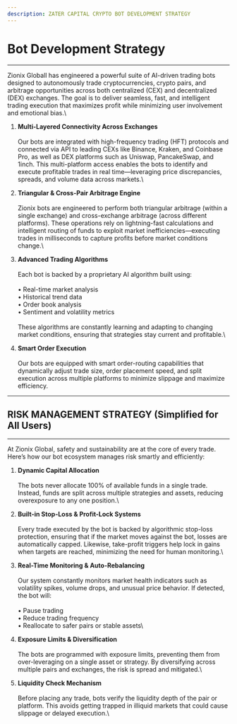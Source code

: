 ```yaml
---
description: ZATER CAPITAL CRYPTO BOT DEVELOPMENT STRATEGY
---
```


# Bot Development Strategy

***

Zionix Globall has engineered a powerful suite of AI-driven trading bots designed to autonomously trade cryptocurrencies, crypto pairs, and arbitrage opportunities across both centralized (CEX) and decentralized (DEX) exchanges. The goal is to deliver seamless, fast, and intelligent trading execution that maximizes profit while minimizing user involvement and emotional bias.\


1. **Multi-Layered Connectivity Across Exchanges**\
   \
   Our bots are integrated with high-frequency trading (HFT) protocols and connected via API to leading CEXs like Binance, Kraken, and Coinbase Pro, as well as DEX platforms such as Uniswap, PancakeSwap, and 1inch. This multi-platform access enables the bots to identify and execute profitable trades in real time—leveraging price discrepancies, spreads, and volume data across markets.\

2. **Triangular & Cross-Pair Arbitrage Engine**\
   \
   Zionix bots are engineered to perform both triangular arbitrage (within a single exchange) and cross-exchange arbitrage (across different platforms). These operations rely on lightning-fast calculations and intelligent routing of funds to exploit market inefficiencies—executing trades in milliseconds to capture profits before market conditions change.\

3. **Advanced Trading Algorithms**\
   \
   Each bot is backed by a proprietary AI algorithm built using:\
   \
   • Real-time market analysis   \
   • Historical trend data   \
   • Order book analysis   \
   • Sentiment and volatility metrics\
   \
   These algorithms are constantly learning and adapting to changing market conditions, ensuring that strategies stay current and profitable.\

4. **Smart Order Execution**\
   \
   Our bots are equipped with smart order-routing capabilities that dynamically adjust trade size, order placement speed, and split execution across multiple platforms to minimize slippage and maximize efficiency.

***

## **RISK MANAGEMENT STRATEGY (Simplified for All Users)**

***

At Zionix Global, safety and sustainability are at the core of every trade. Here’s how our bot ecosystem manages risk smartly and efficiently:

1. **Dynamic Capital Allocation**\
   \
   The bots never allocate 100% of available funds in a single trade. Instead, funds are split across multiple strategies and assets, reducing overexposure to any one position.\

2. **Built-in Stop-Loss & Profit-Lock Systems**\
   \
   Every trade executed by the bot is backed by algorithmic stop-loss protection, ensuring that if the market moves against the bot, losses are automatically capped. Likewise, take-profit triggers help lock in gains when targets are reached, minimizing the need for human monitoring.\

3. **Real-Time Monitoring & Auto-Rebalancing**\
   \
   Our system constantly monitors market health indicators such as volatility spikes, volume drops, and unusual price behavior. If detected, the bot will:\
   \
   • Pause trading   \
   • Reduce trading frequency   \
   • Reallocate to safer pairs or stable assets\

4. **Exposure Limits & Diversification**\
   \
   The bots are programmed with exposure limits, preventing them from over-leveraging on a single asset or strategy. By diversifying across multiple pairs and exchanges, the risk is spread and mitigated.\

5. **Liquidity Check Mechanism**\
   \
   Before placing any trade, bots verify the liquidity depth of the pair or platform. This avoids getting trapped in illiquid markets that could cause slippage or delayed execution.\
